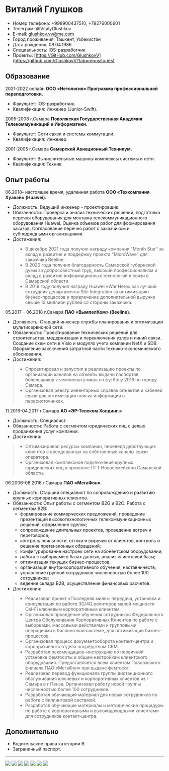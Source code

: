 # Виталий Глушков

- Номер телефона:    +998900437510, +79276000601
- Телеграм:          @VitalyGlushkov
- E-mail:            glushkov.vv@me.com
- Город проживания:  Ташкент, Узбекистан
- Дата рождения:     08.04.1986
- Специальность:     iOS-разработчик
- Проекты:           [https://GitHub.com/GlushkovV](https://github.com/GlushkovV?tab=repositories)

## Образование

2021-2022 онлайн
**ООО «Нетология» Программа профессиональной переподготовки.**
- Факультет: iOS-разработчик.
- Квалификация: Инженер (Junior-Swift).

2005-2008 г.Самара
**Поволжская Государственная Академия Телекоммуникаций и Информатики.**
- Факультет: Сети связи и системы коммутации.
- Квалификация: Инженер.

2001-2005 г.Самара
**Самарский Авиационный Техникум.**
- Факультет: Вычислительные машины комплексы системы и сети.
- Квалификация: Техник.

## Опыт работы

06.2018- настоящее время, удаленная работа
**ООО «Техкомпания Хуавэй» (Huawei).**
- Должность: Ведущий инженер - проектировщик.
- Обязанности: Проверка и анализ технических решений, подготовка перечня оборудования для монтажа телекоммуникационного оборудования Huawei. Оценка объемов работ для формирования заказов. Согласование перечня работ с заказчиком и субподрядными организациями.
- Достижения:
> - В декабре 2021 года получил награду компании "Month Star" за вклад в развитие и поддержку проекта "MicroWave" для заказчика Beeline.
> - В 2020 года получил благодарность Самарской губернской думы за добросовестный труд, высокий профессионализм и вклад в развитие информационных технологий и связи в Самарской области.
> - В 2019 году получил награду Huawei «War Hero» как лучший сотрудник департамента Site Integration за оптимизацию бизнес-процессов и привлечение дополнительной выручки свыше 10 миллион рублей со стороны заказчика.

05.2017 – 06.2018 г.Самара
**ПАО «ВымпелКом» (Beeline).**
- Должность: Старший инженер службы планирования и оптимизации мультисервисной сети.
- Обязанности: Проектирование технических решений для строительства, модернизации и переключения узлов и линий связи. Создание схем сети в Visio и модулях учета компании NetX и SDB. Оформление заключений затратной части технико-экономического обоснования.
- Достижения:
> - Спроектировал и запустил в реализацию проекты по организации каналов на объекты выдачи паспортов болельщиков к чемпионату мира по футболу 2018 по городу Самара.
> - Организовал реестр инвентарных справок объектов и кабелей связи для оптимизации поиска информации в первоисточниках.

11.2016-04.2017 г.Самара
**АО «ЭР-Телеком Холдинг.»**
- Должность: Специалист.
- Обязанности: Работа с сегментом юридических лиц с целью продвижения услуг компании.
- Достижения:
> - Оптимизировал ресурсы компании, переведя действующих клиентов с арендованных на собственные каналы связи оператора.
> - Организовал комплексное подключение крупных юридических лиц в промзоне ПГТ Новосемейкино Самарской области.

06.2006-08.2016 г.Самара
**ПАО «МегаФон».**
- Должность: Старший специалист по сопровождению и развитию крупных корпоративных клиентов.
- Обязанности: Опыт работы с сегментом B2G и B2C. Работа с сегментом B2B:
  - формирование коммерческих предложений, проведение презентаций высокотехнологичных телекоммуникационных решений, оформление сделок;
  - сопровождение длительных проектов, проведение встреч и переговоров;
  - контроль лояльности, оттока и выручки от клиентов, контроль и решение претензионных обращений;
  - конфигурирование настроек сети на абонентском оборудовании;
  - работа с выборками в базах данных, анализ клиентской базы;
  - оптимизация текущих бизнес-процессов;
  - организация внутрикорпоративного обучения, наставничеств;
  - управление группой сотрудников численностью более 100 сотрудников; 
  - ведение склада B2B, осуществление финансовых расчетов.
- Достижения:
> - Реализовал проект «Последняя миля»: передача, установка и консультация по работе 3G/4G репитеров малой мощности Cel-Fi ключевым корпоративным клиентам.
> - Организовал проведение обучения сотрудников Федерального Центра Обслуживания Корпоративных Клиентов по работе с выборками, массовыми действиями и групповыми операциями в биллинговой системе, для оптимизации бизнес-процессов.
> - Организовал процесс документооборота контакт-центра и корпоративного отдела посредством CRM.
> - Разработал рекомендацию-инструкцию по первичной установке фемтосоты и общим настройкам клиентского оборудования. Предоставляется всем клиентам Поволжского филиала ПАО «МегаФон» при выдаче фемтосот.
> - Реализовал перевод функционала группы дистанционного обслуживания ключевых и корпоративных клиентов из г Самара в г Пенза. Организовал работу новой группы численностью более 100 сотрудников.
> - Разработал обучающий материал для новых сотрудников по работе с биллинговой системой.
> - Разработал обучающие материалы и методические процедуры по работе с
 корпоративными и высокодоходными клиентами для сотрудников контакт-центра.

## Дополнительно
- Водительские права категории B.
- Заграничный паспорт.


---

![](img/certifikcate.jpg)
![](img/diploma1.jpg)
![](img/diploma2.jpg)
![](img/gramota.jpeg)
![](img/IMG_1726.jpg)
![](img/war_heroes.jpeg)
![](img/foto.jpeg)
